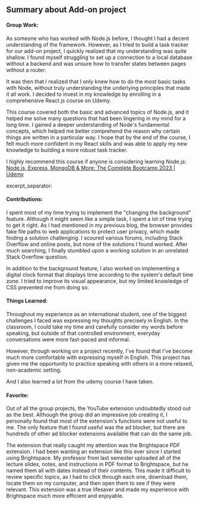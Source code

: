 ## Summary about Add-on project

#### Group Work:

As someone who has worked with Node.js before, I thought I had a decent understanding of the framework. However, as I tried to build a task tracker for our add-on project, I quickly realized that my understanding was quite shallow. I found myself struggling to set up a connection to a local database without a backend and was unsure how to transfer states between pages without a router.

It was then that I realized that I only knew how to do the most basic tasks with Node, without truly understanding the underlying principles that made it all work. I decided to invest in my knowledge by enrolling in a comprehensive React.js course on Udemy.

This course covered both the basic and advanced topics of Node.js, and it helped me solve many questions that had been lingering in my mind for a long time. I gained a deeper understanding of Node's fundamental concepts, which helped me better comprehend the reason why certain things are written in a particular way. I hope that by the end of the course, I felt much more confident in my React skills and was able to apply my new knowledge to building a more robust task tracker.

I highly recommend this course if anyone is considering learning Node.js: 
[Node.js, Express, MongoDB & More: The Complete Bootcamp 2023 | Udemy](https://www.udemy.com/course/nodejs-express-mongodb-bootcamp/)

excerpt_separator: <!--more-->

#### Contributions:

I spent most of my time  trying to implement the "changing the background" feature. Although it might seem like a simple task, I spent a lot of time trying to get it right. As I had mentioned in my previous blog, the browser provides fake file paths to web applications to protect user privacy, which made finding a solution challenging. I scoured various forums, including Stack Overflow and online posts, but none of the solutions I found worked. After much searching, I finally stumbled upon a working solution in an unrelated Stack Overflow question.

In addition to the background feature, I also worked on implementing a digital clock format that displays time according to the system's default time zone. I tried to improve its visual appearance, but my limited knowledge of CSS prevented me from doing so.

#### Things Learned:

Throughout my experience as an international student, one of the biggest challenges I faced was expressing my thoughts precisely in English. In the classroom, I could take my time and carefully consider my words before speaking, but outside of that controlled environment, everyday conversations were more fast-paced and informal.

However, through working on a project recently, I've found that I've become much more comfortable with expressing myself in English. This project has given me the opportunity to practice speaking with others in a more relaxed, non-academic setting.

And I also learned a lot from the udemy course I have taken.

#### Favorite:

Out of all the group projects, the YouTube extension undoubtedly stood out as the best. Although the group did an impressive job creating it, I personally found that most of the extension's functions were not useful to me. The only feature that I found useful was the ad blocker, but there are hundreds of other ad blocker extensions available that can do the same job.

The extension that really caught my attention was the Brightspace PDF extension. I had been wanting an extension like this ever since I started using Brightspace. My professor from last semester uploaded all of the lecture slides, notes, and instructions in PDF format to Brightspace, but he named them all with dates instead of their contents. This made it difficult to review specific topics, as I had to click through each one, download them, locate them on my computer, and then open them to see if they were relevant. This extension was a true lifesaver and made my experience with Brightspace much more efficient and enjoyable.